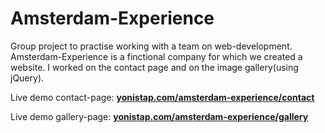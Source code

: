 # Amsterdam-Experience
Group project to practise working with a team on web-development. Amsterdam-Experience is a finctional company for which we created a website. I worked on the contact page and on the image gallery(using jQuery).

Live demo contact-page: **[yonistap.com/amsterdam-experience/contact](http://yonistap.com/amsterdam-experience/contact)**

Live demo gallery-page: **[yonistap.com/amsterdam-experience/gallery](http://yonistap.com/amsterdam-experience/gallery)**